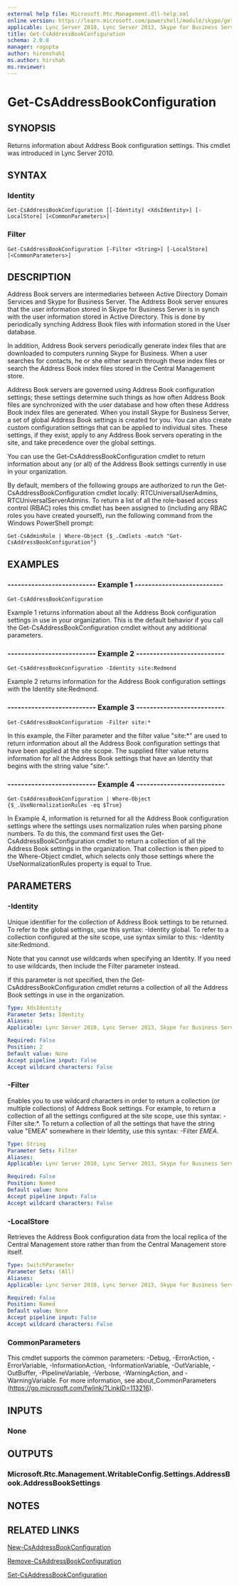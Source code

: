 ```yaml
---
external help file: Microsoft.Rtc.Management.dll-help.xml
online version: https://learn.microsoft.com/powershell/module/skype/get-csaddressbookconfiguration
applicable: Lync Server 2010, Lync Server 2013, Skype for Business Server 2015, Skype for Business Server 2019
title: Get-CsAddressBookConfiguration
schema: 2.0.0
manager: rogupta
author: hirenshah1
ms.author: hirshah
ms.reviewer:
---
```


# Get-CsAddressBookConfiguration

## SYNOPSIS
Returns information about Address Book configuration settings.
This cmdlet was introduced in Lync Server 2010.


## SYNTAX

### Identity
```
Get-CsAddressBookConfiguration [[-Identity] <XdsIdentity>] [-LocalStore] [<CommonParameters>]
```

### Filter
```
Get-CsAddressBookConfiguration [-Filter <String>] [-LocalStore] [<CommonParameters>]
```

## DESCRIPTION
Address Book servers are intermediaries between Active Directory Domain Services and Skype for Business Server.
The Address Book server ensures that the user information stored in Skype for Business Server is in synch with the user information stored in Active Directory.
This is done by periodically synching Address Book files with information stored in the User database.

In addition, Address Book servers periodically generate index files that are downloaded to computers running Skype for Business.
When a user searches for contacts, he or she either search through these index files or search the Address Book index files stored in the Central Management store.

Address Book servers are governed using Address Book configuration settings; these settings determine such things as how often Address Book files are synchronized with the user database and how often these Address Book index files are generated.
When you install Skype for Business Server, a set of global Address Book settings is created for you.
You can also create custom configuration settings that can be applied to individual sites.
These settings, if they exist, apply to any Address Book servers operating in the site, and take precedence over the global settings.

You can use the Get-CsAddressBookConfiguration cmdlet to return information about any (or all) of the Address Book settings currently in use in your organization.

By default, members of the following groups are authorized to run the Get-CsAddressBookConfiguration cmdlet locally: RTCUniversalUserAdmins, RTCUniversalServerAdmins.
To return a list of all the role-based access control (RBAC) roles this cmdlet has been assigned to (including any RBAC roles you have created yourself), run the following command from the Windows PowerShell prompt:

`Get-CsAdminRole | Where-Object {$_.Cmdlets -match "Get-CsAddressBookConfiguration"}`


## EXAMPLES

### -------------------------- Example 1 --------------------------
```
Get-CsAddressBookConfiguration
```

Example 1 returns information about all the Address Book configuration settings in use in your organization.
This is the default behavior if you call the Get-CsAddressBookConfiguration cmdlet without any additional parameters.

### -------------------------- Example 2 --------------------------
```
Get-CsAddressBookConfiguration -Identity site:Redmond
```

Example 2 returns information for the Address Book configuration settings with the Identity site:Redmond.

### -------------------------- Example 3 --------------------------
```
Get-CsAddressBookConfiguration -Filter site:*
```

In this example, the Filter parameter and the filter value "site:*" are used to return information about all the Address Book configuration settings that have been applied at the site scope.
The supplied filter value returns information for all the Address Book settings that have an Identity that begins with the string value "site:".

### -------------------------- Example 4 --------------------------
```
Get-CsAddressBookConfiguration | Where-Object {$_.UseNormalizationRules -eq $True}
```

In Example 4, information is returned for all the Address Book configuration settings where the settings uses normalization rules when parsing phone numbers.
To do this, the command first uses the Get-CsAddressBookConfiguration cmdlet to return a collection of all the Address Book settings in the organization.
That collection is then piped to the Where-Object cmdlet, which selects only those settings where the UseNormalizationRules property is equal to True.


## PARAMETERS

### -Identity
Unique identifier for the collection of Address Book settings to be returned.
To refer to the global settings, use this syntax: -Identity global.
To refer to a collection configured at the site scope, use syntax similar to this: -Identity site:Redmond.

Note that you cannot use wildcards when specifying an Identity.
If you need to use wildcards, then include the Filter parameter instead.

If this parameter is not specified, then the Get-CsAddressBookConfiguration cmdlet returns a collection of all the Address Book settings in use in the organization.

```yaml
Type: XdsIdentity
Parameter Sets: Identity
Aliases: 
Applicable: Lync Server 2010, Lync Server 2013, Skype for Business Server 2015, Skype for Business Server 2019

Required: False
Position: 2
Default value: None
Accept pipeline input: False
Accept wildcard characters: False
```

### -Filter
Enables you to use wildcard characters in order to return a collection (or multiple collections) of Address Book settings.
For example, to return a collection of all the settings configured at the site scope, use this syntax: -Filter site:*.
To return a collection of all the settings that have the string value "EMEA" somewhere in their Identity, use this syntax: -Filter *EMEA*.

```yaml
Type: String
Parameter Sets: Filter
Aliases: 
Applicable: Lync Server 2010, Lync Server 2013, Skype for Business Server 2015, Skype for Business Server 2019

Required: False
Position: Named
Default value: None
Accept pipeline input: False
Accept wildcard characters: False
```

### -LocalStore
Retrieves the Address Book configuration data from the local replica of the Central Management store rather than from the Central Management store itself.

```yaml
Type: SwitchParameter
Parameter Sets: (All)
Aliases: 
Applicable: Lync Server 2010, Lync Server 2013, Skype for Business Server 2015, Skype for Business Server 2019

Required: False
Position: Named
Default value: None
Accept pipeline input: False
Accept wildcard characters: False
```

### CommonParameters
This cmdlet supports the common parameters: -Debug, -ErrorAction, -ErrorVariable, -InformationAction, -InformationVariable, -OutVariable, -OutBuffer, -PipelineVariable, -Verbose, -WarningAction, and -WarningVariable. For more information, see about_CommonParameters (https://go.microsoft.com/fwlink/?LinkID=113216).

## INPUTS

### None


## OUTPUTS

### Microsoft.Rtc.Management.WritableConfig.Settings.AddressBook.AddressBookSettings


## NOTES


## RELATED LINKS

[New-CsAddressBookConfiguration](New-CsAddressBookConfiguration.md)

[Remove-CsAddressBookConfiguration](Remove-CsAddressBookConfiguration.md)

[Set-CsAddressBookConfiguration](Set-CsAddressBookConfiguration.md)
